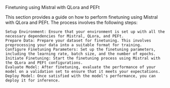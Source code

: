 Finetuning using Mistral with QLora and PEFt

This section provides a guide on how to perform finetuning using Mistral with QLora and PEFt. The process involves the following steps:

    Setup Environment: Ensure that your environment is set up with all the necessary dependencies for Mistral, QLora, and PEFt.
    Prepare Data: Prepare your dataset for finetuning. This involves preprocessing your data into a suitable format for training.
    Configure Finetuning Parameters: Set up the finetuning parameters, including the learning rate, batch size, and the number of epochs.
    Initiate Finetuning: Start the finetuning process using Mistral with the QLora and PEFt configurations.
    Evaluate Model: After finetuning, evaluate the performance of your model on a validation set to ensure that it meets your expectations.
    Deploy Model: Once satisfied with the model's performance, you can deploy it for inference.
